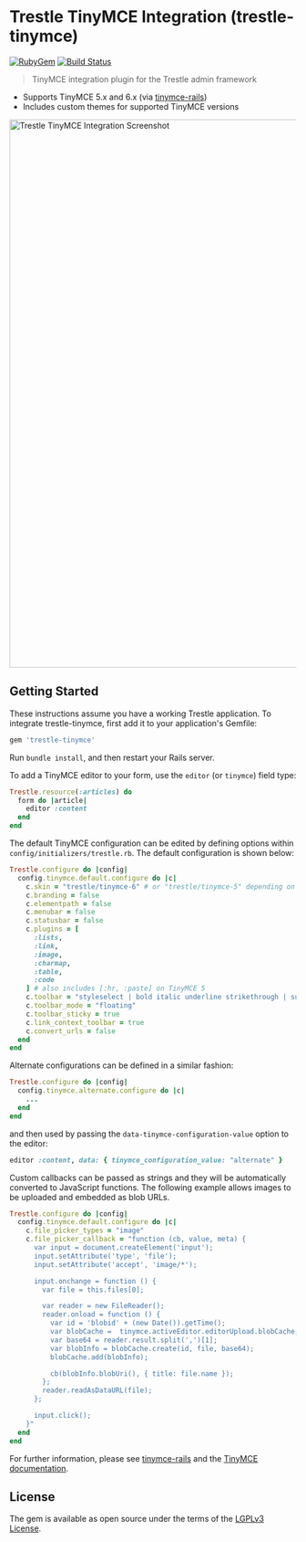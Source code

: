 # Trestle TinyMCE Integration (trestle-tinymce)

[![RubyGem](https://img.shields.io/gem/v/trestle-tinymce.svg?style=flat&colorB=4065a9)](https://rubygems.org/gems/trestle-tinymce)
[![Build Status](https://img.shields.io/github/actions/workflow/status/TrestleAdmin/trestle-tinymce/rspec.yml?style=flat)](https://github.com/TrestleAdmin/trestle-tinymce/actions)

> TinyMCE integration plugin for the Trestle admin framework

- Supports TinyMCE 5.x and 6.x (via [tinymce-rails](https://github.com/spohlenz/tinymce-rails/))
- Includes custom themes for supported TinyMCE versions

<img width="960" alt="Trestle TinyMCE Integration Screenshot" src="https://github.com/user-attachments/assets/d55eb5f2-5317-434d-9f01-ea13761e3bbf">


## Getting Started

These instructions assume you have a working Trestle application. To integrate trestle-tinymce, first add it to your application's Gemfile:

```ruby
gem 'trestle-tinymce'
```

Run `bundle install`, and then restart your Rails server.

To add a TinyMCE editor to your form, use the `editor` (or `tinymce`) field type:

```ruby
Trestle.resource(:articles) do
  form do |article|
    editor :content
  end
end
```

The default TinyMCE configuration can be edited by defining options within `config/initializers/trestle.rb`. The default configuration is shown below:

```ruby
Trestle.configure do |config|
  config.tinymce.default.configure do |c|
    c.skin = "trestle/tinymce-6" # or "trestle/tinymce-5" depending on current version of tinymce-rails
    c.branding = false
    c.elementpath = false
    c.menubar = false
    c.statusbar = false
    c.plugins = [
      :lists,
      :link,
      :image,
      :charmap,
      :table,
      :code
    ] # also includes [:hr, :paste] on TinyMCE 5
    c.toolbar = "styleselect | bold italic underline strikethrough | subscript superscript hr | alignleft aligncenter alignright alignjustify | bullist numlist | indent outdent | undo redo | link unlink | image charmap table | code"
    c.toolbar_mode = "floating"
    c.toolbar_sticky = true
    c.link_context_toolbar = true
    c.convert_urls = false
  end
end
```

Alternate configurations can be defined in a similar fashion:

```ruby
Trestle.configure do |config|
  config.tinymce.alternate.configure do |c|
    ...
  end
end
```

and then used by passing the `data-tinymce-configuration-value` option to the editor:

```ruby
editor :content, data: { tinymce_configuration_value: "alternate" }
```

Custom callbacks can be passed as strings and they will be automatically converted to JavaScript functions. The following example allows images to be uploaded and embedded as blob URLs.

```ruby
Trestle.configure do |config|
  config.tinymce.default.configure do |c|
    c.file_picker_types = "image"
    c.file_picker_callback = "function (cb, value, meta) {
      var input = document.createElement('input');
      input.setAttribute('type', 'file');
      input.setAttribute('accept', 'image/*');

      input.onchange = function () {
        var file = this.files[0];

        var reader = new FileReader();
        reader.onload = function () {
          var id = 'blobid' + (new Date()).getTime();
          var blobCache =  tinymce.activeEditor.editorUpload.blobCache;
          var base64 = reader.result.split(',')[1];
          var blobInfo = blobCache.create(id, file, base64);
          blobCache.add(blobInfo);

          cb(blobInfo.blobUri(), { title: file.name });
        };
        reader.readAsDataURL(file);
      };

      input.click();
    }"
  end
end
```

For further information, please see [tinymce-rails](https://github.com/spohlenz/tinymce-rails) and the [TinyMCE documentation](https://www.tiny.cloud/docs/configure/).


## License

The gem is available as open source under the terms of the [LGPLv3 License](https://opensource.org/licenses/LGPL-3.0).

